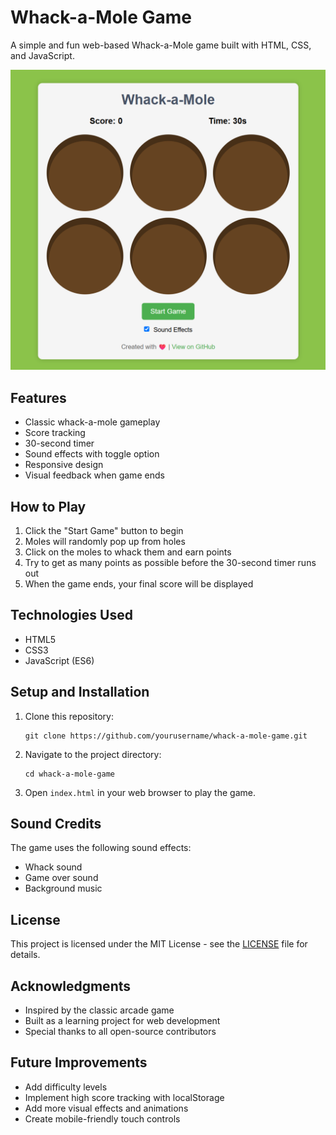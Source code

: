 # Whack-a-Mole Game

A simple and fun web-based Whack-a-Mole game built with HTML, CSS, and JavaScript.

![Whack-a-Mole Game Screenshot](screenshot.png)

## Features

- Classic whack-a-mole gameplay
- Score tracking
- 30-second timer
- Sound effects with toggle option
- Responsive design
- Visual feedback when game ends

## How to Play

1. Click the "Start Game" button to begin
2. Moles will randomly pop up from holes
3. Click on the moles to whack them and earn points
4. Try to get as many points as possible before the 30-second timer runs out
5. When the game ends, your final score will be displayed

## Technologies Used

- HTML5
- CSS3
- JavaScript (ES6)

## Setup and Installation

1. Clone this repository:
   ```
   git clone https://github.com/yourusername/whack-a-mole-game.git
   ```

2. Navigate to the project directory:
   ```
   cd whack-a-mole-game
   ```

3. Open `index.html` in your web browser to play the game.

## Sound Credits

The game uses the following sound effects:
- Whack sound
- Game over sound
- Background music

## License

This project is licensed under the MIT License - see the [LICENSE](LICENSE) file for details.

## Acknowledgments

- Inspired by the classic arcade game
- Built as a learning project for web development
- Special thanks to all open-source contributors

## Future Improvements

- Add difficulty levels
- Implement high score tracking with localStorage
- Add more visual effects and animations
- Create mobile-friendly touch controls
